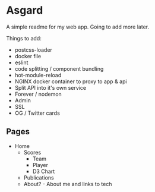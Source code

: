 # Asgard

A simple readme for my web app. Going to add more later.

Things to add:
* postcss-loader
* docker file
* eslint
* code splitting / component bundling
* hot-module-reload
* NGINX docker container to proxy to app & api
* Split API into it's own service
* Forever / nodemon
* Admin
* SSL
* OG / Twitter cards

## Pages
* Home
  * Scores
    * Team
    * Player
    * D3 Chart
  * Publications
  * About? - About me and links to tech
